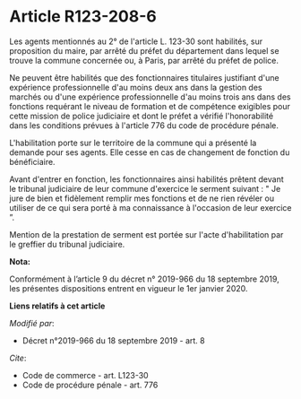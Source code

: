 # Article R123-208-6

Les agents mentionnés au 2° de l'article L. 123-30 sont habilités, sur proposition du maire, par arrêté du préfet du
département dans lequel se trouve la commune concernée ou, à Paris, par arrêté du préfet de police. 

Ne peuvent être habilités que des fonctionnaires titulaires justifiant d'une expérience professionnelle d'au moins deux ans
dans la gestion des marchés ou d'une expérience professionnelle d'au moins trois ans dans des fonctions requérant le niveau
de formation et de compétence exigibles pour cette mission de police judiciaire et dont le préfet a vérifié l'honorabilité
dans les conditions prévues à l'article 776 du code de procédure pénale. 

L'habilitation porte sur le territoire de la commune qui a présenté la demande pour ses agents. Elle cesse en cas de
changement de fonction du bénéficiaire. 

Avant d'entrer en fonction, les fonctionnaires ainsi habilités prêtent devant le   tribunal judiciaire de leur commune
d'exercice le serment suivant : " Je jure de bien et fidèlement remplir mes fonctions et de ne rien révéler ou utiliser de ce
qui sera porté à ma connaissance à l'occasion de leur exercice ”. 

Mention de la prestation de serment est portée sur l'acte d'habilitation par le greffier du   tribunal judiciaire.

**Nota:**

Conformément à l’article 9 du décret n° 2019-966 du 18 septembre 2019, les présentes dispositions entrent en vigueur le 1er
janvier 2020.

**Liens relatifs à cet article**

_Modifié par_:

  - Décret n°2019-966 du 18 septembre 2019 - art. 8

_Cite_:

  - Code de commerce - art. L123-30
  - Code de procédure pénale - art. 776
